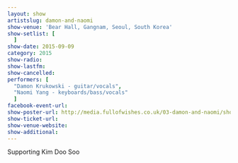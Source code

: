 ```yaml
---
layout: show
artistslug: damon-and-naomi
show-venue: 'Bear Hall, Gangnam, Seoul, South Korea'
show-setlist: [
  ]
show-date: 2015-09-09
category: 2015
show-radio: 
show-lastfm: 
show-cancelled: 
performers: [
  "Damon Krukowski - guitar/vocals",
  "Naomi Yang - keyboards/bass/vocals"
  ]
facebook-event-url: 
show-poster-url: http://media.fullofwishes.co.uk/03-damon-and-naomi/show_assets/2015-09-09/2015-09-09-bear-hall-seoul-south-korea-poster.jpg
show-ticket-url: 
show-venue-website: 
show-additional: 
---
```

Supporting Kim Doo Soo
